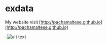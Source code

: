 exdata
======

My website visit [http://pachamaltese.github.io](http://pachamaltese.github.io)

-![alt text](http://mirrors.creativecommons.org/presskit/buttons/88x31/png/by-nc-sa.png "Under Creative Commons license")
